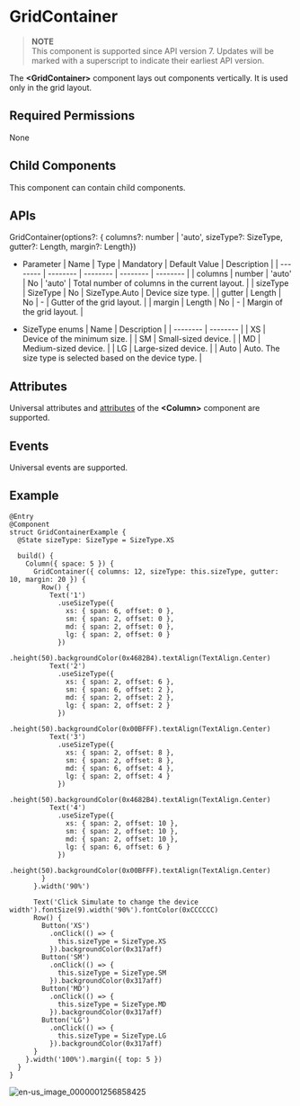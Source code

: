 # GridContainer


> **NOTE**<br>
> This component is supported since API version 7. Updates will be marked with a superscript to indicate their earliest API version.


The **&lt;GridContainer&gt;** component lays out components vertically. It is used only in the grid layout.


## Required Permissions

None


## Child Components

This component can contain child components.


## APIs

GridContainer(options?: { columns?: number | 'auto', sizeType?: SizeType, gutter?: Length, margin?: Length})

- Parameter
  | Name | Type | Mandatory | Default Value | Description |
  | -------- | -------- | -------- | -------- | -------- |
  | columns | number \| 'auto' | No | 'auto' | Total number of columns in the current layout. |
  | sizeType | SizeType | No | SizeType.Auto | Device size type. |
  | gutter | Length | No | - | Gutter of the grid layout. |
  | margin | Length | No | - | Margin of the grid layout. |

- SizeType enums
  | Name | Description | 
  | -------- | -------- |
  | XS | Device of the minimum size. | 
  | SM | Small-sized device. | 
  | MD | Medium-sized device. | 
  | LG | Large-sized device. | 
  | Auto | Auto. The size type is selected based on the device type. | 


## Attributes

Universal attributes and [attributes](ts-container-column.md#attributes) of the **&lt;Column&gt;** component are supported.


## Events

Universal events are supported.


## Example


```
@Entry
@Component
struct GridContainerExample {
  @State sizeType: SizeType = SizeType.XS

  build() {
    Column({ space: 5 }) {
      GridContainer({ columns: 12, sizeType: this.sizeType, gutter: 10, margin: 20 }) {
        Row() {
          Text('1')
            .useSizeType({
              xs: { span: 6, offset: 0 },
              sm: { span: 2, offset: 0 },
              md: { span: 2, offset: 0 },
              lg: { span: 2, offset: 0 }
            })
            .height(50).backgroundColor(0x4682B4).textAlign(TextAlign.Center)
          Text('2')
            .useSizeType({
              xs: { span: 2, offset: 6 },
              sm: { span: 6, offset: 2 },
              md: { span: 2, offset: 2 },
              lg: { span: 2, offset: 2 }
            })
            .height(50).backgroundColor(0x00BFFF).textAlign(TextAlign.Center)
          Text('3')
            .useSizeType({
              xs: { span: 2, offset: 8 },
              sm: { span: 2, offset: 8 },
              md: { span: 6, offset: 4 },
              lg: { span: 2, offset: 4 }
            })
            .height(50).backgroundColor(0x4682B4).textAlign(TextAlign.Center)
          Text('4')
            .useSizeType({
              xs: { span: 2, offset: 10 },
              sm: { span: 2, offset: 10 },
              md: { span: 2, offset: 10 },
              lg: { span: 6, offset: 6 }
            })
            .height(50).backgroundColor(0x00BFFF).textAlign(TextAlign.Center)
        }
      }.width('90%')

      Text('Click Simulate to change the device width').fontSize(9).width('90%').fontColor(0xCCCCCC)
      Row() {
        Button('XS')
          .onClick(() => {
            this.sizeType = SizeType.XS
          }).backgroundColor(0x317aff)
        Button('SM')
          .onClick(() => {
            this.sizeType = SizeType.SM
          }).backgroundColor(0x317aff)
        Button('MD')
          .onClick(() => {
            this.sizeType = SizeType.MD
          }).backgroundColor(0x317aff)
        Button('LG')
          .onClick(() => {
            this.sizeType = SizeType.LG
          }).backgroundColor(0x317aff)
      }
    }.width('100%').margin({ top: 5 })
  }
}
```

![en-us_image_0000001256858425](figures/en-us_image_0000001256858425.gif)
